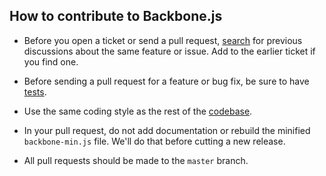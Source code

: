 ## How to contribute to Backbone.js

* Before you open a ticket or send a pull request,
[search](https://github.com/documentcloud/backbone/issues) for previous
discussions about the same feature or issue. Add to the earlier ticket if you
find one.

* Before sending a pull request for a feature or bug fix, be sure to have
[tests](http://backbonejs.org/test/test.html).

* Use the same coding style as the rest of the
[codebase](https://github.com/documentcloud/backbone/blob/master/backbone.js).

* In your pull request, do not add documentation or rebuild the minified
`backbone-min.js` file. We'll do that before cutting a new release.

* All pull requests should be made to the `master` branch.
